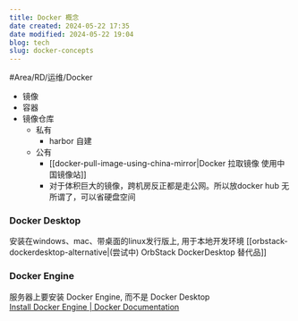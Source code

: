 ```yaml
---
title: Docker 概念
date created: 2024-05-22 17:35
date modified: 2024-05-22 19:04
blog: tech
slug: docker-concepts
---
```


#Area/RD/运维/Docker 

- 镜像
- 容器
- 镜像仓库
	- 私有
		- harbor 自建
	- 公有
		- [[docker-pull-image-using-china-mirror|Docker 拉取镜像 使用中国镜像站]]
		- 对于体积巨大的镜像，跨机房反正都是走公网。所以放docker hub 无所谓了，可以省硬盘空间


### Docker Desktop

安装在windows、mac、带桌面的linux发行版上, 用于本地开发环境
[[orbstack-dockerdesktop-alternative|(尝试中) OrbStack DockerDesktop 替代品]]

### Docker Engine

服务器上要安装 Docker Engine, 而不是 Docker Desktop  
[Install Docker Engine | Docker Documentation](https://docs.docker.com/engine/install/)
